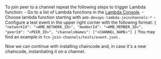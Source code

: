 To join peer to a channel repeat the following steps to trigger Lambda function:
     - Go to a list of Lambda functions in the [Lambda Console](https://console.aws.amazon.com/lambda/home).
     - Choose lambda function starting with `amb-devops-lambda-joinchannels-*`
     - Configure a test event in the upper right corner with the following format:
     ```
      {
          "networkId": "<AMB_NETWORK_ID>",
          "memberId": "<AMB_MEMBER_ID>",
          "peerId": "<PEER_ID>",
          "channelsNames": ["<CHANNEL_NAME>"]
      }
     ```
     You may find an example in `fcn-join-channels/tests/event.json` .

Now we can continue with installing chaincode and, in case it's a new chaincode, instantiating it on a channel.